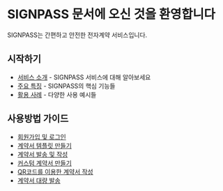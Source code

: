 # SIGNPASS 문서에 오신 것을 환영합니다

SIGNPASS는 간편하고 안전한 전자계약 서비스입니다.

## 시작하기

- [서비스 소개](/guide/) - SIGNPASS 서비스에 대해 알아보세요
- [주요 특징](/guide/features) - SIGNPASS의 핵심 기능들
- [활용 사례](/guide/use-cases) - 다양한 사용 예시들

## 사용방법 가이드

- [회원가입 및 로그인](/guide/signup-login)
- [계약서 템플릿 만들기](/guide/template-create)
- [계약서 발송 및 작성](/guide/send-and-write)
- [커스텀 계약서 만들기](/guide/custom-contract)
- [QR코드를 이용한 계약서 작성](/guide/qr-contract)
- [계약서 대량 발송](/guide/bulk-send)

